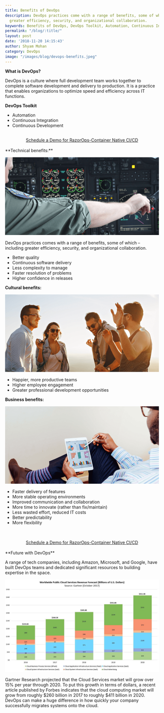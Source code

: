```yaml
---
title: Benefits of DevOps
description: DevOps practices come with a range of benefits, some of which – including
  greater efficiency, security, and organizational collaboration.
keywords: Benefits of DevOps, DevOps Toolkit, Automation, Continuous Integration, Continuous Development, DevOps Technical benefits, DevOps Cultural benefits, DevOps Business benefits, communication
permalink: "/blog/:title/"
layout: post
date: '2018-11-20 14:15:43'
author: Shyam Mohan
category: DevOps
image: "/images/blog/devops-benefits.jpeg"
---
```


**What is DevOps?**

DevOps is a culture where full development team works together to complete software development and delivery to production.  It is a practice that enables organizations to optimize speed and efficiency across IT functions.

**DevOps Toolkit**

* Automation
* Continuous Integration
* Continuous Development


<br>
<center>
  <a href="/schedule-demo" class="btn btn-rounded btn-lg btn-primary">Schedule a Demo for RazorOps-Container Native CI/CD </a> 
</center>
<br>
**Technical benefits:**

![](/images/blog/devops-technical-benefits.png)

DevOps practices comes with a range of benefits, some of which – including greater efficiency, security, and organizational collaboration.

* Better quality
* Continuous software delivery
* Less complexity to manage
* Faster resolution of problems
* Higher confidence in releases

**Cultural benefits:**

![](/images/blog/devops-cultural-benefits.png)

* Happier, more productive teams
* Higher employee engagement
* Greater professional development opportunities

**Business benefits:**

![](/images/blog/devops-business-benefits.png)

* Faster delivery of features
* More stable operating environments
* Improved communication and collaboration
* More time to innovate (rather than fix/maintain)
* Less wasted effort, reduced IT costs
* Better predictability
* More flexibility
<br>
<br>
<center>
  <a href="/schedule-demo" class="btn btn-rounded btn-lg btn-primary" target="_blank">Schedule a Demo for RazorOps-Container Native CI/CD </a> 
</center>
<br>
**Future with DevOps**

A range of tech companies, including Amazon, Microsoft, and Google, have built DevOps teams and dedicated significant resources to building expertise in the space.


![](/images/blog/Worldwide-Public-Cloud-Forecast-2017.jpg)


Gartner Research projected that the Cloud Services market will grow over 15% per year through 2020. To put this growth in terms of dollars, a recent article published by Forbes indicates that the cloud computing market will grow from roughly $260 billion in 2017 to roughly $411 billion in 2020. DevOps can make a huge difference in how quickly your company successfully migrates systems onto the cloud.

<br>
